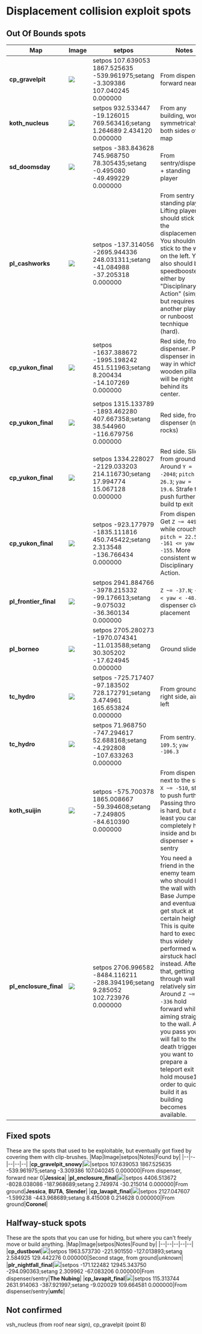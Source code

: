 # Displacement collision exploit spots

## Out Of Bounds spots
|Map|Image|setpos|Notes|Found by|
|--|--|--|--|--|
|**cp_gravelpit**|![](images/cp_gravelpit.jpg)|setpos 107.639053 1867.525635 -539.961975;setang -3.309386 107.040245 0.000000|From dispenser, forward near 0|**Jessica**|
|**koth_nucleus**|![](images/koth_nucleus.jpg)|setpos 932.533447 -19.126015 769.563416;setang 1.264689 2.434120 0.000000|From any building, works symmetricaly on both sides of the map|**Jessica**, **BUTA**, **Murman**|
|**sd_doomsday**|![](images/sd_doomsday.jpg)|setpos -383.843628 745.968750 78.305435;setang -0.495080 -49.499229 0.000000|From sentry/dispenser + standing player|**BUTA**|
|**pl_cashworks**|![](images/pl_cashworks.jpg)|setpos -137.314056 -2695.944336 248.031311;setang -41.084988 -37.205318 0.000000|From sentry + standing player. Lifting player should stick to the displacement. You shouldn't stick to the wall on the left. You also should be speedboosted either by "Disciplinary Action" (simple but requires another player) or runboost tecnhique (hard).|**umfc**, **T.A.G.**|
|**cp_yukon_final**|![](images/cp_yukon_final_m.jpg)|setpos -1637.388672 -1995.198242 451.511963;setang 8.200434 -14.107269 0.000000|Red side, from dispenser. Place dispenser in a way in which wooden pillar will be right behind its center.|**umfc**|
|**cp_yukon_final**|![](images/cp_yukon_final_s.jpg)|setpos 1315.133789 -1893.462280 407.667358;setang 38.544960 -116.679756 0.000000|Red side, from dispenser (near rocks)|**Murman**|
|**cp_yukon_final**|![](images/cp_yukon_final_l.jpg)|setpos 1334.228027 -2129.033203 214.116730;setang 17.994774 15.067128 0.000000|Red side. Slide from ground. Around `Y = -2048`; `pitch = 26.3`; `yaw = 19.6`. Strafe to push further and build tp exit|**Banana Boi**, **Coronel**|
|**cp_yukon_final**|![](images/cp_yukon_final_x.jpg)|setpos -923.177979 -1835.111816 450.745422;setang 2.313548 -136.766434 0.000000|From dispenser. Get `Z ~= 449` while crouched; `pitch = 22.5`; `-161 <= yaw <= -155`. More consistent with Disciplinary Action. |**翠月**|
|**pl_frontier_final**|![](images/pl_frontier_final.jpg)|setpos 2941.884766 -3978.215332 -99.176613;setang -9.075032 -36.360134 0.000000|`Z ~= -37.N`; `-49 < yaw < -48.5`, dispenser close placement|**No.10884**, **umfc**, **BUTA**, **Micák**|
|**pl_borneo**|![](images/pl_borneo.jpg)|setpos 2705.280273 -1970.074341 -11.013588;setang 30.305202 -17.624945 0.000000|Ground slide|**Banana Boi**, **Coronel**|
|**tc_hydro**|![](images/tc_hydro_s.jpg)|setpos -725.717407 -97.183502 728.172791;setang 3.474961 165.653824 0.000000|From ground, right side, aim left|**Slender**|
|**tc_hydro**|![](images/tc_hydro.jpg)|setpos 71.968750 -747.294617 52.688168;setang -4.292808 -107.633263 0.000000|From sentry. `Z = 109.5`; `yaw -106.3`|**Banana Boi**|
|**koth_suijin**|![](images/koth_suijin.jpg)|setpos -575.700378 1865.008667 -59.394608;setang -7.249805 -84.610390 0.000000|From dispenser next to the sign. `X ~= -510`, strafe to push further. Passing through is hard, but at least you can completely hide inside and build dispenser + sentry|**Azure**|
|**pl_enclosure_final**|![](images/pl_enclosure_final_2.jpg)|setpos 2706.996582 -8484.116211 -288.394196;setang 9.285052 102.723976 0.000000|You need a friend in the enemy team who should hug the wall with Base Jumper and eventually get stuck at certain height. This is quite hard to execute, thus widely performed with airstuck hack instead. After that, getting through wall is relatively simple. Around `Z ~= -336` hold forward while aiming straigth to the wall. As you pass you will fall to the death trigger, so you want to prepare a teleport exit and hold mouse1 in order to quickly build it as building becomes available.|**Coronel**, **Micák**, **Peter Muskrat**|

## Fixed spots
These are the spots that used to be exploitable, but eventually got fixed by covering them with clip-brushes.
|Map|Image|setpos|Notes|Found by|
|--|--|--|--|--|
|**cp_gravelpit_snowy**|![](images/cp_gravelpit_snowy.jpg)|setpos 107.639053 1867.525635 -539.961975;setang -3.309386 107.040245 0.000000|From dispenser, forward near 0|**Jessica**|
|**pl_enclosure_final**|![](images/pl_enclosure_final.jpg)|setpos 4406.513672 -8028.038086 -187.968689;setang 2.749974 -30.215014 0.000000|From ground|**Jessica**, **BUTA**, **Slender**|
|**cp_lavapit_final**|![](images/cp_lavapit_final_c.jpg)|setpos 2127.047607 -1.599238 -443.968689;setang 8.415008 0.214628 0.000000|From ground|**Coronel**|

## Halfway-stuck spots
These are the spots that you can use for hiding, but where you can't freely move or build anything.
|Map|Image|setpos|Notes|Found by|
|--|--|--|--|--|
|**cp_dustbowl**|![](images/cp_dustbowl.jpg)|setpos 1963.573730 -221.901550 -127.013893;setang 2.584925 129.442276 0.000000|Second stage, from ground|*unknown*|
|**plr_nightfall_final**|![](images/plr_nightfall_final.jpg)|setpos -171.122482 12945.343750 -294.090363;setang 2.309962 -67.083206 0.000000|From dispenser/sentry|**The Nubing**|
|**cp_lavapit_final**|![](images/cp_lavapit_final_b.jpg)|setpos 115.313744 2631.914063 -387.921997;setang -9.020029 109.664581 0.000000|From dispenser/sentry|**umfc**|

## Not confirmed
vsh_nucleus (from roof near sign), cp_gravelpit (point B)